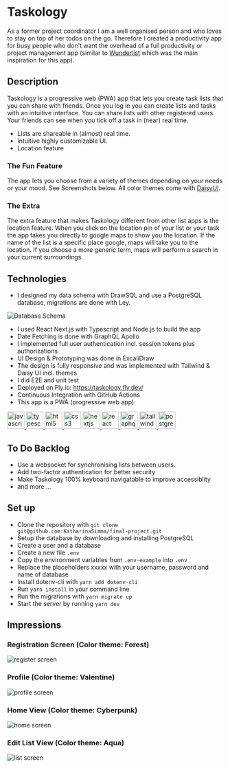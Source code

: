 # Taskology

As a former project coordinator I am a well organised person and who loves to stay on top of her todos on the go. Therefore I created a productivity app for busy people who don't want the overhead of a full productivity or project management app (similar to [Wunderlist](https://en.wikipedia.org/wiki/Wunderlist) which was the main inspiration for this app).

## Description

Taskology is a progressive web (PWA) app that lets you create task lists that you can share with friends. Once you log in you can create lists and tasks with an intuitive interface. You can share lists with other registered users. Your friends can see when you tick off a task in (near) real time.

- Lists are shareable in (almost) real time.
- Intuitive highly customizable UI.
- Location feature

### The Fun Feature

The app lets you choose from a variety of themes depending on your needs or your mood. See Screenshots below. All color themes come with [DaisyUI](https://daisyui.com/).

### The Extra

The extra feature that makes Taskology different from other list apps is the location feature. When you click on the location pin of your list or your task the app takes you directly to google maps to show you the location.
If the name of the list is a specific place google, maps will take you to the location. If you choose a more generic term, maps will perform a search in your current surroundings.

## Technologies

- I designed my data schema with DrawSQL and use a PostgreSQL database, migrations are done with Ley.

![Database Schema](./public/drawsql_db_scheme.png)

- I used React Next.js with Typescript and Node.js to build the app
- Date Fetching is done with GraphQL Apollo
- I implemented full user authentication incl. session tokens plus authorizations
- UI Design & Prototyping was done in ExcaliDraw
- The design is fully responsive and was implemented with Tailwind & Daisy UI incl. themes
- I did E2E and unit test
- Deployed on Fly.io: https://taskology.fly.dev/
- Continuous Integration with GitHub Actions
- This app is a PWA (progressive web app)

<a href="https://developer.mozilla.org/en-US/docs/Web/JavaScript" target="_blank" rel="noreferrer"> <img src="https://raw.githubusercontent.com/devicons/devicon/master/icons/javascript/javascript-original.svg" alt="javascript" width="40" height="40"/> </a>
<a href="https://www.typescriptlang.org/" target="_blank" rel="noreferrer"> <img src="https://raw.githubusercontent.com/devicons/devicon/master/icons/typescript/typescript-original.svg" alt="typescript" width="40" height="40"/> </a>
<a href="https://www.w3.org/html/" target="_blank" rel="noreferrer"> <img src="https://raw.githubusercontent.com/devicons/devicon/master/icons/html5/html5-original-wordmark.svg" alt="html5" width="40" height="40"/> </a>
<a href="https://www.w3schools.com/css/" target="_blank" rel="noreferrer"> <img src="https://raw.githubusercontent.com/devicons/devicon/master/icons/css3/css3-original-wordmark.svg" alt="css3" width="40" height="40"/></a>
<a href="https://nextjs.org/" target="_blank" rel="noreferrer"> <img src="https://cdn.worldvectorlogo.com/logos/nextjs-2.svg" alt="nextjs" width="40" height="40"/> </a>
<a href="https://reactjs.org/" target="_blank" rel="noreferrer"><img src="https://raw.githubusercontent.com/devicons/devicon/master/icons/react/react-original-wordmark.svg" alt="react" width="40" height="40"/> </a>
<a href="https://graphql.org" target="_blank" rel="noreferrer"> <img src="https://www.vectorlogo.zone/logos/graphql/graphql-icon.svg" alt="graphql" width="40" height="40"/> </a>
<a href="https://tailwindcss.com/" target="_blank" rel="noreferrer"><img src="https://www.vectorlogo.zone/logos/tailwindcss/tailwindcss-icon.svg" alt="tailwind" width="40" height="40"/> </a>
<a href="https://www.postgresql.org" target="_blank" rel="noreferrer"> <img src="https://raw.githubusercontent.com/devicons/devicon/master/icons/postgresql/postgresql-original-wordmark.svg" alt="postgresql" width="40" height="40"/> </a>

</p>

## To Do Backlog

- Use a websocket for synchronising lists between users.
- Add two-factor authentication for better security
- Make Taskology 100% keyboard navigatable to improve accessiblity
- and more ...

## Set up

- Clone the repository with `git clone git@github.com:KatharinaSimma/final-project.git`
- Setup the database by downloading and installing PostgreSQL
- Create a user and a database
- Create a new file `.env`
- Copy the environment variables from `.env-example` into `.env`
- Replace the placeholders xxxxx with your username, password and name of database
- Install dotenv-cli with `yarn add dotenv-cli`
- Run `yarn install` in your command line
- Run the migrations with `yarn migrate up`
- Start the server by running `yarn dev`

## Impressions

### Registration Screen (Color theme: Forest)

![register screen](./public/register_screenshot.png)

### Profile (Color theme: Valentine)

![profile screen](./public/profile_screenshot.png)

### Home View (Color theme: Cyberpunk)

![home screen](./public/home_screenshot.png)

### Edit List View (Color theme: Aqua)

![list screen](./public/singlelist_screenshot.png)
